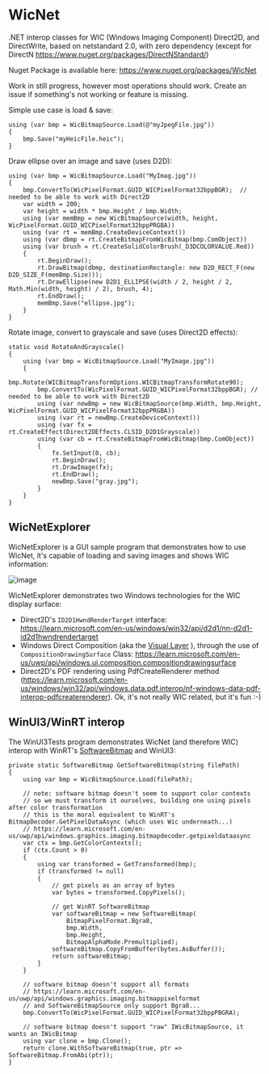 # WicNet
.NET interop classes for WIC (Windows Imaging Component) Direct2D, and DirectWrite, based on netstandard 2.0, with zero dependency (except for DirectN https://www.nuget.org/packages/DirectNStandard/)

Nuget Package is available here: https://www.nuget.org/packages/WicNet

Work in still progress, however most operations should work. Create an issue if something's not working or feature is missing.

Simple use case is load & save:

    using (var bmp = WicBitmapSource.Load(@"myJpegFile.jpg"))
    {
        bmp.Save("myHeicFile.heic");
    }

Draw ellipse over an image and save (uses D2D):

    using (var bmp = WicBitmapSource.Load("MyImag.jpg"))
    {
        bmp.ConvertTo(WicPixelFormat.GUID_WICPixelFormat32bppBGR);  // needed to be able to work with Direct2D
        var width = 200;
        var height = width * bmp.Height / bmp.Width;
        using (var memBmp = new WicBitmapSource(width, height, WicPixelFormat.GUID_WICPixelFormat32bppPRGBA))
        using (var rt = memBmp.CreateDeviceContext())
        using (var dbmp = rt.CreateBitmapFromWicBitmap(bmp.ComObject))
        using (var brush = rt.CreateSolidColorBrush(_D3DCOLORVALUE.Red))
        {
            rt.BeginDraw();
            rt.DrawBitmap(dbmp, destinationRectangle: new D2D_RECT_F(new D2D_SIZE_F(memBmp.Size)));
            rt.DrawEllipse(new D2D1_ELLIPSE(width / 2, height / 2, Math.Min(width, height) / 2), brush, 4);
            rt.EndDraw();
            memBmp.Save("ellipse.jpg");
        }
    }

Rotate image, convert to grayscale and save (uses Direct2D effects):

    static void RotateAndGrayscale()
    {
        using (var bmp = WicBitmapSource.Load("MyImage.jpg"))
        {
            bmp.Rotate(WICBitmapTransformOptions.WICBitmapTransformRotate90);
            bmp.ConvertTo(WicPixelFormat.GUID_WICPixelFormat32bppBGR); // needed to be able to work with Direct2D
            using (var newBmp = new WicBitmapSource(bmp.Width, bmp.Height, WicPixelFormat.GUID_WICPixelFormat32bppPRGBA))
            using (var rt = newBmp.CreateDeviceContext())
            using (var fx = rt.CreateEffect(Direct2DEffects.CLSID_D2D1Grayscale))
            using (var cb = rt.CreateBitmapFromWicBitmap(bmp.ComObject))
            {
                fx.SetInput(0, cb);
                rt.BeginDraw();
                rt.DrawImage(fx);
                rt.EndDraw();
                newBmp.Save("gray.jpg");
            }
        }
    }
    
## WicNetExplorer
WicNetExplorer is a GUI sample program that demonstrates how to use WicNet, it's capable of loading and saving images and shows WIC information:

![image](https://github.com/smourier/WicNet/assets/5328574/af1795f4-3627-4193-a849-3e2c50f87aac)

WicNetExplorer demonstrates two Windows technologies for the WIC display surface:

* Direct2D's `ID2D1HwndRenderTarget` interface: https://learn.microsoft.com/en-us/windows/win32/api/d2d1/nn-d2d1-id2d1hwndrendertarget
* Windows Direct Composition (aka the [Visual Layer](https://learn.microsoft.com/en-us/windows/uwp/composition/visual-layer) ), through the use of `CompositionDrawingSurface` Class: https://learn.microsoft.com/en-us/uwp/api/windows.ui.composition.compositiondrawingsurface
* Direct2D's PDF rendering using PdfCreateRenderer method (https://learn.microsoft.com/en-us/windows/win32/api/windows.data.pdf.interop/nf-windows-data-pdf-interop-pdfcreaterenderer). Ok, it's not really WIC related, but it's fun :-)

## WinUI3/WinRT interop
The WinUI3Tests program demonstrates WicNet (and therefore WIC) interop with WinRT's [SoftwareBitmap](https://learn.microsoft.com/en-us/uwp/api/windows.graphics.imaging.softwarebitmap) and WinUI3:

    private static SoftwareBitmap GetSoftwareBitmap(string filePath)
    {
        using var bmp = WicBitmapSource.Load(filePath);

        // note: software bitmap doesn't seem to support color contexts
        // so we must transform it ourselves, building one using pixels after color transformation
        // this is the moral equivalent to WinRT's BitmapDecoder.GetPixelDataAsync (which uses Wic underneath...)
        // https://learn.microsoft.com/en-us/uwp/api/windows.graphics.imaging.bitmapdecoder.getpixeldataasync
        var ctx = bmp.GetColorContexts();
        if (ctx.Count > 0)
        {
            using var transformed = GetTransformed(bmp);
            if (transformed != null)
            {
                // get pixels as an array of bytes
                var bytes = transformed.CopyPixels();

                // get WinRT SoftwareBitmap
                var softwareBitmap = new SoftwareBitmap(
                    BitmapPixelFormat.Bgra8,
                    bmp.Width,
                    bmp.Height,
                    BitmapAlphaMode.Premultiplied);
                softwareBitmap.CopyFromBuffer(bytes.AsBuffer());
                return softwareBitmap;
            }
        }

        // software bitmap doesn't support all formats
        // https://learn.microsoft.com/en-us/uwp/api/windows.graphics.imaging.bitmappixelformat
        // and SoftwareBitmapSource only support Bgra8...
        bmp.ConvertTo(WicPixelFormat.GUID_WICPixelFormat32bppPBGRA);

        // software bitmap doesn't support "raw" IWicBitmapSource, it wants an IWicBitmap
        using var clone = bmp.Clone();
        return clone.WithSoftwareBitmap(true, ptr => SoftwareBitmap.FromAbi(ptr));
    }

